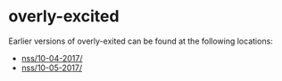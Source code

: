 # overly-excited

Earlier versions of overly-exited can be found at the following locations:

  - [nss/10-04-2017/](https://github.com/jasonfigueroa/nss/tree/master/10-04-2017)
  - [nss/10-05-2017/](https://github.com/jasonfigueroa/nss/tree/master/10-05-2017)